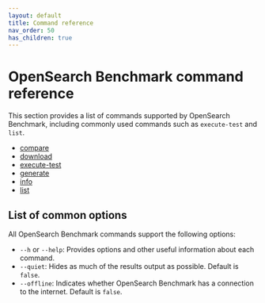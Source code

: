 ```yaml
---
layout: default
title: Command reference
nav_order: 50
has_children: true
---
```


# OpenSearch Benchmark command reference

This section provides a list of commands supported by OpenSearch Benchmark, including commonly used commands such as `execute-test` and `list`.

- [compare]({{site.url}}{{site.baseurl}}/benchmark/commands/compare/) 
- [download]({{site.url}}{{site.baseurl}}/benchmark/commands/download/) 
- [execute-test]({{site.url}}{{site.baseurl}}/benchmark/commands/execute-test/) 
- [generate]({{site.url}}{{site.baseurl}}/benchmark/commands/generate/) 
- [info]({{site.url}}{{site.baseurl}}/benchmark/commands/info/) 
- [list]({{site.url}}{{site.baseurl}}/benchmark/commands/list/) 

## List of common options

All OpenSearch Benchmark commands support the following options: 

- `--h` or `--help`: Provides options and other useful information about each command. 
- `--quiet`: Hides as much of the results output as possible. Default is `false`. 
- `--offline`: Indicates whether OpenSearch Benchmark has a connection to the internet. Default is `false`. 

